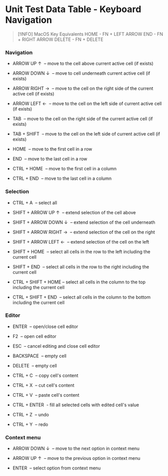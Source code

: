 # Unit Test Data Table - Keyboard Navigation

> [!INFO]
> MacOS Key Equivalents
> HOME - FN + LEFT ARROW
> END - FN + RIGHT ARROW
> DELETE - FN + DELETE

### Navigation

*   ARROW UP ↑  – move to the cell above current active cell (if exists)
    
*   ARROW DOWN ↓  – move to cell underneath current active cell (if exists)
    
*   ARROW RIGHT →  – move to the cell on the right side of the current active cell (if exists)
    
*   ARROW LEFT ←  – move to the cell on the left side of current active cell (if exists)
    
*   TAB  – move to the cell on the right side of the current active cell (if exists)
    
*   TAB + SHIFT  – move to the cell on the left side of current active cell (if exists)
    
*   HOME  – move to the first cell in a row
    
*   END  – move to the last cell in a row
    
*   CTRL + HOME  – move to the first cell in a column
    
*   CTRL + END  – move to the last cell in a column
    

### Selection

*   CTRL + A  – select all
    
*   SHIFT + ARROW UP ↑  – extend selection of the cell above
    
*   SHIFT + ARROW DOWN ↓  – extend selection of the cell underneath
    
*   SHIFT + ARROW RIGHT →  – extend selection of the cell on the right
    
*   SHIFT + ARROW LEFT ←  – extend selection of the cell on the left
    
*   SHIFT + HOME  – select all cells in the row to the left including the current cell
    
*   SHIFT + END  – select all cells in the row to the right including the current cell
    
*   CTRL + SHIFT + HOME – select all cells in the column to the top including the current cell
    
*   CTRL + SHIFT + END  – select all cells in the column to the bottom including the current cell
    

### Editor

*   ENTER  – open/close cell editor
    
*   F2  – open cell editor
    
*   ESC  – cancel editing and close cell editor
    
*   BACKSPACE  – empty cell
    
*   DELETE  – empty cell
    
*   CTRL + C  – copy cell's content
    
*   CTRL + X  – cut cell's content
    
*   CTRL + V  – paste cell's content
    
*   CTRL + ENTER  - fill all selected cells with edited cell's value
    
*   CTRL + Z  – undo
    
*   CTRL + Y  – redo
    

### Context menu

*   ARROW DOWN ↓  – move to the next option in context menu
    
*   ARROW UP ↑  – move to the previous option in context menu
    
*   ENTER  – select option from context menu